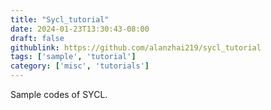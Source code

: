 ```yaml
---
title: "Sycl_tutorial"
date: 2024-01-23T13:30:43-08:00
draft: false
githublink: https://github.com/alanzhai219/sycl_tutorial
tags: ['sample', 'tutorial']
category: ['misc', 'tutorials']
---
```


Sample codes of SYCL.
